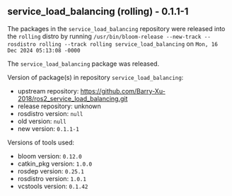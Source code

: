 ## service_load_balancing (rolling) - 0.1.1-1

The packages in the `service_load_balancing` repository were released into the `rolling` distro by running `/usr/bin/bloom-release --new-track --rosdistro rolling --track rolling service_load_balancing` on `Mon, 16 Dec 2024 05:13:08 -0000`

The `service_load_balancing` package was released.

Version of package(s) in repository `service_load_balancing`:

- upstream repository: https://github.com/Barry-Xu-2018/ros2_service_load_balancing.git
- release repository: unknown
- rosdistro version: `null`
- old version: `null`
- new version: `0.1.1-1`

Versions of tools used:

- bloom version: `0.12.0`
- catkin_pkg version: `1.0.0`
- rosdep version: `0.25.1`
- rosdistro version: `1.0.1`
- vcstools version: `0.1.42`



